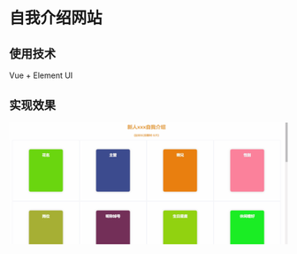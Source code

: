 # 自我介绍网站

## 使用技术
Vue + Element UI

## 实现效果
![image](https://github.com/fubicheng208/img-storage/blob/master/intro.gif)

